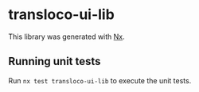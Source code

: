 # transloco-ui-lib

This library was generated with [Nx](https://nx.dev).

## Running unit tests

Run `nx test transloco-ui-lib` to execute the unit tests.
